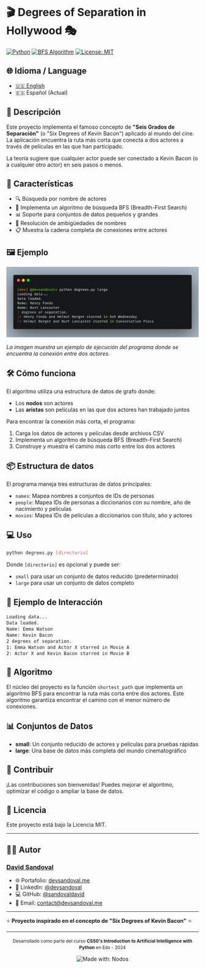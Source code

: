 # 🎬 Degrees of Separation in Hollywood 🎭

[![Python](https://img.shields.io/badge/Python-3.6+-blue.svg)](https://www.python.org/)
[![BFS Algorithm](https://img.shields.io/badge/Algorithm-BFS-green.svg)](https://en.wikipedia.org/wiki/Breadth-first_search)
[![License: MIT](https://img.shields.io/badge/License-MIT-yellow.svg)](https://opensource.org/licenses/MIT)

## 🌐 Idioma / Language

-   [🇺🇸 English](README.en.md)
-   🇪🇸 Español (Actual)

## 📝 Descripción

Este proyecto implementa el famoso concepto de **"Seis Grados de Separación"** (o "Six Degrees of Kevin Bacon") aplicado al mundo del cine. La aplicación encuentra la ruta más corta que conecta a dos actores a través de películas en las que han participado.

La teoría sugiere que cualquier actor puede ser conectado a Kevin Bacon (o a cualquier otro actor) en seis pasos o menos.

## 🚀 Características

-   🔍 Búsqueda por nombre de actores
-   🧮 Implementa un algoritmo de búsqueda BFS (Breadth-First Search)
-   📊 Soporte para conjuntos de datos pequeños y grandes
-   🎯 Resolución de ambigüedades de nombres
-   📋 Muestra la cadena completa de conexiones entre actores

## 🖼️ Ejemplo

![Ejemplo de ejecución](images/console-example-01.png)

_La imagen muestra un ejemplo de ejecución del programa donde se encuentra la conexión entre dos actores._

## 🛠️ Cómo funciona

El algoritmo utiliza una estructura de datos de grafo donde:

-   Los **nodos** son actores
-   Las **aristas** son películas en las que dos actores han trabajado juntos

Para encontrar la conexión más corta, el programa:

1. Carga los datos de actores y películas desde archivos CSV
2. Implementa un algoritmo de búsqueda BFS (Breadth-First Search)
3. Construye y muestra el camino más corto entre los dos actores

## 📦 Estructura de datos

El programa maneja tres estructuras de datos principales:

-   `names`: Mapea nombres a conjuntos de IDs de personas
-   `people`: Mapea IDs de personas a diccionarios con su nombre, año de nacimiento y películas
-   `movies`: Mapea IDs de películas a diccionarios con título, año y actores

## 💻 Uso

```bash
python degrees.py [directorio]
```

Donde `[directorio]` es opcional y puede ser:

-   `small` para usar un conjunto de datos reducido (predeterminado)
-   `large` para usar un conjunto de datos completo

## 🧩 Ejemplo de Interacción

```
Loading data...
Data loaded.
Name: Emma Watson
Name: Kevin Bacon
2 degrees of separation.
1: Emma Watson and Actor X starred in Movie A
2: Actor X and Kevin Bacon starred in Movie B
```

## 🧠 Algoritmo

El núcleo del proyecto es la función `shortest_path` que implementa un algoritmo BFS para encontrar la ruta más corta entre dos actores. Este algoritmo garantiza encontrar el camino con el menor número de conexiones.

## 📊 Conjuntos de Datos

-   **small**: Un conjunto reducido de actores y películas para pruebas rápidas
-   **large**: Una base de datos más completa del mundo cinematográfico

## 🤝 Contribuir

¡Las contribuciones son bienvenidas! Puedes mejorar el algoritmo, optimizar el código o ampliar la base de datos.

## 📜 Licencia

Este proyecto está bajo la Licencia MIT.

---
## 👨‍💻 Autor

### [David Sandoval](https://github.com/sandovaldavid)

-   🌐 Portafolio: [devsandoval.me](https://devsandoval.me)
-   💼 LinkedIn: [@devsandoval](https://linkedin.com/in/devsandoval)
-   💻 GitHub: [@sandovaldavid](https://github.com/sandovaldavid)
-   📧 Email: [contact@devsandoval.me](mailto:contact@devsandoval.me)

---

⭐ **Proyecto inspirado en el concepto de "Six Degrees of Kevin Bacon"** ⭐

---

<div align="center">
  <p>
    <small>Desarrollado como parte del curso <span style="font-weight: bold;">CS50's Introduction to Artificial Intelligence with Python</span> en Edx - 2024</small>
  </p>
  <img src="https://img.shields.io/badge/Made%20with-Grid%20CSS-1572B6" alt="Made with: Nodos">
</div>
